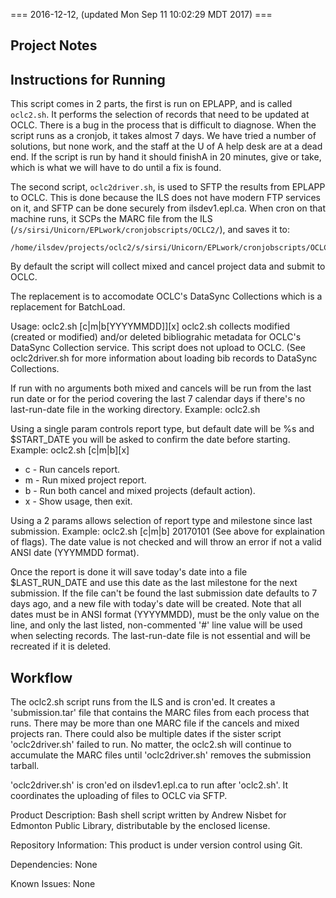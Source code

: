 === 2016-12-12, (updated Mon Sep 11 10:02:29 MDT 2017) ===

Project Notes
-------------

Instructions for Running
--
This script comes in 2 parts, the first is run on EPLAPP, and is called ```oclc2.sh```. It 
performs the selection of records that need to be updated at OCLC. There is a bug in
the process that is difficult to diagnose. When the script runs as a cronjob, it takes
almost 7 days. We have tried a number of solutions, but none work, and the staff at 
the U of A help desk are at a dead end. If the script is run by hand it should finishA
in 20 minutes, give or take, which is what we will have to do until a fix is found.

The second script, ```oclc2driver.sh```, is used to SFTP the results from EPLAPP to OCLC. 
This is done because the ILS does not have modern FTP services on it, and SFTP can 
be done securely from ilsdev1.epl.ca. When cron on that machine runs, it SCPs the 
MARC file from the ILS (```/s/sirsi/Unicorn/EPLwork/cronjobscripts/OCLC2/```), and saves 
it to:
```
/home/ilsdev/projects/oclc2/s/sirsi/Unicorn/EPLwork/cronjobscripts/OCLC2
```

By default the script will collect mixed and cancel project data and submit to OCLC.

The replacement is to accomodate OCLC's DataSync Collections which is a replacement 
for BatchLoad.

Usage: oclc2.sh [c|m|b[YYYYMMDD]][x]
oclc2.sh collects modified (created or modified) and/or deleted bibliograhic
metadata for OCLC's DataSync Collection service. This script does not upload to OCLC.
(See oclc2driver.sh for more information about loading bib records to DataSync Collections.

If run with no arguments both mixed and cancels will be run from the last run date
or for the period covering the last 7 calendar days if there's no last-run-date file
in the working directory.
Example: oclc2.sh

Using a single param controls report type, but default date will be %s and $START_DATE
you will be asked to confirm the date before starting.
Example: oclc2.sh [c|m|b][x]
  * c - Run cancels report.
  * m - Run mixed project report.
  * b - Run both cancel and mixed projects (default action).
  * x - Show usage, then exit.

Using a 2 params allows selection of report type and milestone since last submission.
Example: oclc2.sh [c|m|b] 20170101
(See above for explaination of flags). The date value is not checked and
will throw an error if not a valid ANSI date (YYYMMDD format).

Once the report is done it will save today's date into a file $LAST_RUN_DATE and use
this date as the last milestone for the next submission. If the file can't be found
the last submission date defaults to 7 days ago, and a new file with today's date will be created.
Note that all dates must be in ANSI format (YYYYMMDD), must be the only value on the line,
and only the last listed, non-commented '#' line value will be used when selecting records.
The last-run-date file is not essential and will be recreated if it is deleted.

Workflow
--------
The oclc2.sh script runs from the ILS and is cron'ed. It creates a 'submission.tar' file that
contains the MARC files from each process that runs. There may be more than one MARC file if
the cancels and mixed projects ran. There could also be multiple dates if the sister script
'oclc2driver.sh' failed to run. No matter, the oclc2.sh will continue to accumulate the MARC
files until 'oclc2driver.sh' removes the submission tarball.

'oclc2driver.sh' is cron'ed on ilsdev1.epl.ca to run after 'oclc2.sh'. It coordinates the uploading
of files to OCLC via SFTP.

Product Description:
Bash shell script written by Andrew Nisbet for Edmonton Public Library, distributable by the enclosed license.

Repository Information:
This product is under version control using Git.

Dependencies:
None

Known Issues:
None
